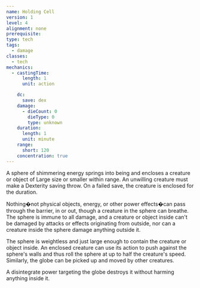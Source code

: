 ```yaml
---
name: Holding Cell
version: 1
level: 4
alignment: none
prerequisite: 
type: tech
tags:
  - damage
classes:
  - tech
mechanics:
  - castingTime:
      length: 1
      unit: action

    dc:
      save: dex
    damage:
      - dieCount: 0
        dieType: 0
        type: unknown
    duration:
      length: 1
      unit: minute
    range:
      short: 120
    concentration: true
---
```

A sphere of shimmering energy springs into being and encloses a creature or object of Large size or smaller within range. An unwilling creature must make a Dexterity saving throw. On a failed save, the creature is enclosed for the duration.

Nothing�not physical objects, energy, or other power effects�can pass through the barrier, in or out, though a creature in the sphere can breathe. The sphere is immune to all damage, and a creature or object inside can't be damaged by attacks or effects originating from outside, nor can a creature inside the sphere damage anything outside it.

The sphere is weightless and just large enough to contain the creature or object inside. An enclosed creature can use its action to push against the sphere's walls and thus roll the sphere at up to half the creature's speed. Similarly, the globe can be picked up and moved by other creatures.

A disintegrate power targeting the globe destroys it without harming anything inside it.
    